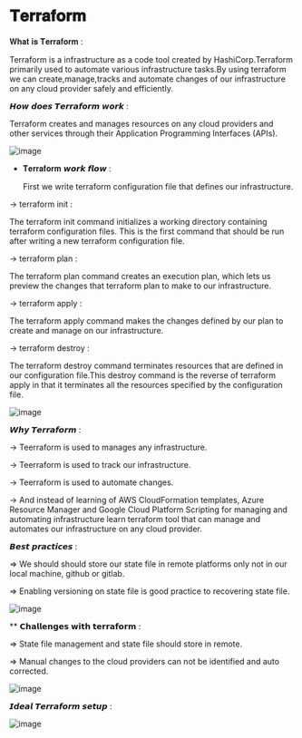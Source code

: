 #  𝐓𝐞𝐫𝐫𝐚𝐟𝐨𝐫𝐦


𝐖𝐡𝐚𝐭 𝐢𝐬 𝐓𝐞𝐫𝐫𝐚𝐟𝐨𝐫𝐦 :

Terraform is a infrastructure as a code tool created by HashiCorp.Terraform primarily used to automate various infrastructure tasks.By using terraform we can create,manage,tracks and automate changes of our infrastructure on any cloud provider safely and efficiently.

𝙃𝙤𝙬 𝙙𝙤𝙚𝙨 𝙏𝙚𝙧𝙧𝙖𝙛𝙤𝙧𝙢 𝙬𝙤𝙧𝙠 :

Terraform creates and manages resources on any cloud providers and other services through their Application Programming Interfaces (APIs).

![image](https://github.com/user-attachments/assets/7061433a-4fd5-4084-9357-2fc141585550)


* 𝐓𝐞𝐫𝐫𝐚𝐟𝐨𝐫𝐦 𝙬𝙤𝙧𝙠 𝙛𝙡𝙤𝙬 :

  First we write terraform configuration file that defines our infrastructure.
  
-> terraform init :

The terraform init command initializes a working directory containing terraform configuration files. This is the first command that should be run after writing a new terraform configuration file.


-> terraform plan :

The terraform plan command creates an execution plan, which lets us preview the changes that terraform plan to make to our infrastructure.


-> terraform apply : 

The terraform apply command makes the changes defined by our plan to create and manage on our infrastructure.


-> terraform destroy :

The terraform destroy command terminates resources that are defined in our configuration file.This destroy command is the reverse of terraform apply in that it terminates all the resources specified by the configuration file.

![image](https://github.com/user-attachments/assets/8bb8f884-0d58-4085-abdd-145f858c309a)


𝙒𝙝𝙮 𝙏𝙚𝙧𝙧𝙖𝙛𝙤𝙧𝙢 : 

-> Teerraform is used to manages any infrastructure.

-> Teerraform is used to track our infrastructure.

-> Teerraform is used to automate changes.

-> And instead of learning of AWS CloudFormation templates, Azure Resource Manager and Google Cloud Platform Scripting for managing and automating infrastructure learn terraform tool that can manage and automates our infrastructure on any cloud provider.


𝘽𝙚𝙨𝙩 𝙥𝙧𝙖𝙘𝙩𝙞𝙘𝙚𝙨 :

=> We should should store our state file in remote platforms only not in our local machine, github or gitlab.

=> Enabling versioning on state file is good practice to recovering state file.


![image](https://github.com/user-attachments/assets/c5521980-37da-4de2-baf3-45f384b9e4ab)






** 𝗖𝗵𝗮𝗹𝗹𝗲𝗻𝗴𝗲𝘀 𝘄𝗶𝘁𝗵 𝘁𝗲𝗿𝗿𝗮𝗳𝗼𝗿𝗺 :

=> State file management and state file should store in remote.

=> Manual changes to the cloud providers can not be identified and auto corrected.


![image](https://github.com/user-attachments/assets/42a66fa1-e8ee-4695-8af1-29e091baf9d5)


𝙄𝙙𝙚𝙖𝙡 𝙏𝙚𝙧𝙧𝙖𝙛𝙤𝙧𝙢 𝙨𝙚𝙩𝙪𝙥 : 

![image](https://github.com/user-attachments/assets/6706366d-b6d8-4cc1-b519-22375280491b)





